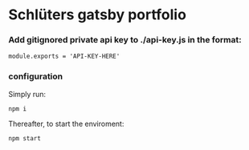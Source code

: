 # Schlüters gatsby portfolio

### Add gitignored private api key to ./api-key.js in the format:
``
module.exports = 'API-KEY-HERE'
``
### configuration
Simply run:

``
npm i
``

Thereafter, to start the enviroment:

``
npm start
``

